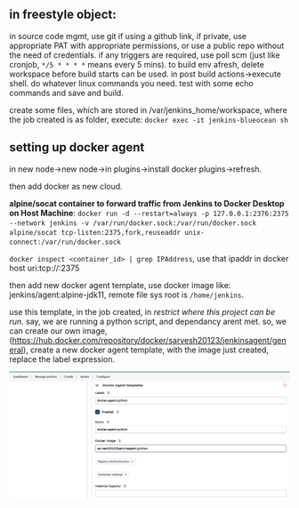 ## in freestyle object:
in source code mgmt, use git if using a github link, if private, use appropriate PAT with appropriate permissions, or use a public repo without the need of credentials. if any triggers are required, use poll scm (just like cronjob, `*/5 * * * *` means every 5 mins). 
to build env afresh, delete workspace before build starts can be used. in post build actions->execute shell. do whatever linux commands you need. test with some echo commands and save and build.

create some files, which are stored in /var/jenkins_home/workspace, where the job created is as folder, execute:
`docker exec -it jenkins-blueocean sh` 

## setting up docker agent
in new node->new node->in plugins->install docker plugins->refresh.

then add docker as new cloud. 

**alpine/socat container to forward traffic from Jenkins 
to Docker Desktop on Host Machine**: 
`docker run -d --restart=always -p 127.0.0.1:2376:2375 --network jenkins -v /var/run/docker.sock:/var/run/docker.sock alpine/socat tcp-listen:2375,fork,reuseaddr unix-connect:/var/run/docker.sock`

`docker inspect <container_id> | grep IPAddress`, use that ipaddr in docker host uri:tcp://<ip>:2375

then add new docker agent template, use docker image like: jenkins/agent:alpine-jdk11, remote file sys root is `/home/jenkins`.

use this template, in the job created, in *restrict where this project can be run*. say, we are running a python script, and dependancy arent met. so, we can create our own image, (https://hub.docker.com/repository/docker/sarvesh20123/jenkinsagent/general), create a new docker agent template, with the image just created, replace the label expression.

<img src="images/Screenshot_20240530_113824.png">
